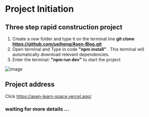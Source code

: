 # Project Initiation

## Three step rapid construction project
1. Create a new folder and type it on the terminal line **git clone https://github.com/ueiheng/Asen-Blog.git**
2. Open terminal and Type in code **"npm install"** . This terminal will automatically download relevant dependencies.
3. Enter the terminal: **"npm run dev"** to start the project


![image](https://media1.giphy.com/media/lmjmpPI9FouT0YjsAe/giphy.webp)


## Project address

Click https://asen-learn-space.vercel.app/

### waiting for more details ...
